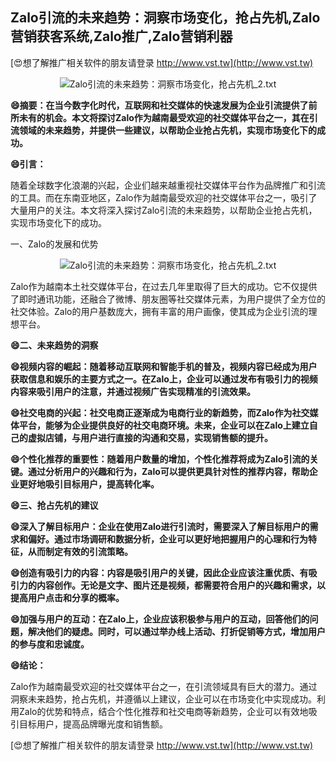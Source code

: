 ## **Zalo引流的未来趋势：洞察市场变化，抢占先机,Zalo营销获客系统,Zalo推广,Zalo营销利器**

[😍想了解推广相关软件的朋友请登录 http://www.vst.tw](http://www.vst.tw)

 <center><img src="https://vst.tw/MP4/tuiguang/png/5.png" alt="Zalo引流的未来趋势：洞察市场变化，抢占先机_2.txt"></center>

**😄摘要：在当今数字化时代，互联网和社交媒体的快速发展为企业引流提供了前所未有的机会。本文将探讨Zalo作为越南最受欢迎的社交媒体平台之一，其在引流领域的未来趋势，并提供一些建议，以帮助企业抢占先机，实现市场变化下的成功。**

**😄引言：**

随着全球数字化浪潮的兴起，企业们越来越重视社交媒体平台作为品牌推广和引流的工具。而在东南亚地区，Zalo作为越南最受欢迎的社交媒体平台之一，吸引了大量用户的关注。本文将深入探讨Zalo引流的未来趋势，以帮助企业抢占先机，实现市场变化下的成功。

一、Zalo的发展和优势

 <center><img src="https://vst.tw/MP4/tuiguang/png/8.png" alt="Zalo引流的未来趋势：洞察市场变化，抢占先机_2.txt"></center>

Zalo作为越南本土社交媒体平台，在过去几年里取得了巨大的成功。它不仅提供了即时通讯功能，还融合了微博、朋友圈等社交媒体元素，为用户提供了全方位的社交体验。Zalo的用户基数庞大，拥有丰富的用户画像，使其成为企业引流的理想平台。

**😄二、未来趋势的洞察**

**😄视频内容的崛起：随着移动互联网和智能手机的普及，视频内容已经成为用户获取信息和娱乐的主要方式之一。在Zalo上，企业可以通过发布有吸引力的视频内容来吸引用户的注意，并通过视频广告实现精准的引流效果。**

**😄社交电商的兴起：社交电商正逐渐成为电商行业的新趋势，而Zalo作为社交媒体平台，能够为企业提供良好的社交电商环境。未来，企业可以在Zalo上建立自己的虚拟店铺，与用户进行直接的沟通和交易，实现销售额的提升。**

**😄个性化推荐的重要性：随着用户数量的增加，个性化推荐将成为Zalo引流的关键。通过分析用户的兴趣和行为，Zalo可以提供更具针对性的推荐内容，帮助企业更好地吸引目标用户，提高转化率。**

**😄三、抢占先机的建议**

**😄深入了解目标用户：企业在使用Zalo进行引流时，需要深入了解目标用户的需求和偏好。通过市场调研和数据分析，企业可以更好地把握用户的心理和行为特征，从而制定有效的引流策略。**

**😄创造有吸引力的内容：内容是吸引用户的关键，因此企业应该注重优质、有吸引力的内容创作。无论是文字、图片还是视频，都需要符合用户的兴趣和需求，以提高用户点击和分享的概率。**

**😄加强与用户的互动：在Zalo上，企业应该积极参与用户的互动，回答他们的问题，解决他们的疑虑。同时，可以通过举办线上活动、打折促销等方式，增加用户的参与度和忠诚度。**

**😄结论：**

Zalo作为越南最受欢迎的社交媒体平台之一，在引流领域具有巨大的潜力。通过洞察未来趋势，抢占先机，并遵循以上建议，企业可以在市场变化中实现成功。利用Zalo的优势和特点，结合个性化推荐和社交电商等新趋势，企业可以有效地吸引目标用户，提高品牌曝光度和销售额。

[😍想了解推广相关软件的朋友请登录 http://www.vst.tw](http://www.vst.tw)



